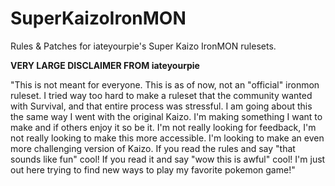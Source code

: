 # SuperKaizoIronMON
Rules &amp; Patches for iateyourpie's Super Kaizo IronMON rulesets.

****VERY LARGE DISCLAIMER FROM iateyourpie****

"This is not meant for everyone. This is as of now, not an "official" ironmon ruleset. I tried way too hard to make a ruleset that the community wanted with Survival, and that entire process was stressful. I am going about this the same way I went with the original Kaizo. I'm making something I want to make and if others enjoy it so be it. I'm not really looking for feedback, I'm not really looking to make this more accessible. I'm looking to make an even more challenging version of Kaizo. If you read the rules and say "that sounds like fun" cool! If you read it and say "wow this is awful" cool! I'm just out here trying to find new ways to play my favorite pokemon game!"
